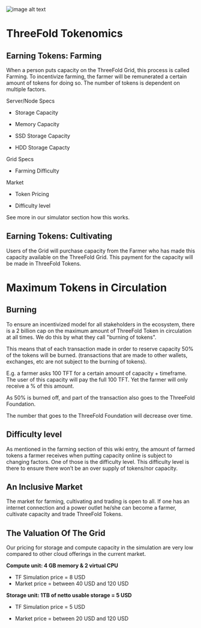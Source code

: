
![image alt text](/token/img/tokenomics-sketch.jpg)

# ThreeFold Tokenomics
## Earning Tokens: Farming

When a person puts capacity on the ThreeFold Grid, this process is called Farming. To incentivize farming, the farmer will be remunerated a certain amount of tokens for doing so. The number of tokens is dependent on multiple factors. 

 Server/Node Specs

* Storage Capacity

* Memory Capacity

* SSD Storage Capacity

* HDD Storage Capacty

Grid Specs

* Farming Difficulty

Market

* Token Pricing

* Difficulty level

See more in our simulator section how this works.

## Earning Tokens: Cultivating

Users of the Grid will purchase capacity from the Farmer who has made this capacity available on the ThreeFold Grid. This payment for the capacity will be made in ThreeFold Tokens. 

# Maximum Tokens in Circulation

## Burning

To ensure an incentivized model for all stakeholders in the ecosystem, there is a 2 billion cap on the maximum amount of ThreeFold Token in circulation at all times. We do this by what they call "burning of tokens". 

This means that of each transaction made in order to reserve capacity 50% of the tokens will be burned. (transactions that are made to other wallets, exchanges, etc are not subject to the burning of tokens).

E.g. a farmer asks 100 TFT for a certain amount of capacity + timeframe. The user of this capacity will pay the full 100 TFT. Yet the farmer will only receive a % of this amount.

As 50% is burned off, and part of the transaction also goes to the ThreeFold Foundation.

The number that goes to the ThreeFold Foundation will decrease over time.

## Difficulty level

As mentioned in the farming section of this wiki entry, the amount of farmed tokens a farmer receives when putting capacity online is subject to changing factors. One of those is the difficulty level. This difficulty level is there to ensure there won’t be an over supply of tokens/nor capacity. 

## An Inclusive Market

The market for farming, cultivating and trading is open to all. If one has an internet connection and a power outlet he/she can become a farmer, cultivate capacity and trade ThreeFold Tokens.

## The Valuation Of The Grid

Our pricing for storage and compute capacity in the simulation are very low compared to other cloud offerings in the current market.

**Compute unit: 4 GB memory & 2 virtual CPU**

*  TF Simulation price = 8 USD
*  Market price = between 40 USD and 120 USD

**Storage unit: 1TB of netto usable storage = 5 USD**

* TF Simulation price = 5 USD

* Market price = between 20 USD and 120 USD


